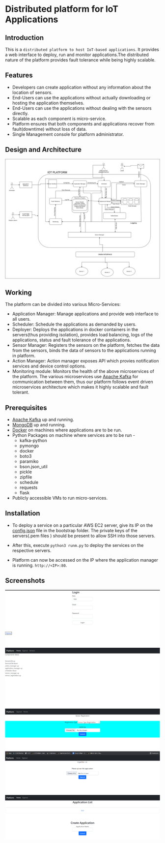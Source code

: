 # Distributed platform for IoT Applications

## Introduction
This is a `distributed platform to host IoT-based applications`. It provides a web interface to deploy, run and monitor applications.The distributed nature of the platform provides fault tolerance while being highly scalable. 

## Features
* Developers can create application without any information about the location of sensors.
* End-Users can use the applications without actually downloading or hosting the application themselves.
* End-Users can use the applications without dealing with the sensors directly.
* Scalable as each component is micro-service.
* Platform ensures that both components and applications recover from fault(downtime) without loss of data.
* Single Management console for platform administrator.

## Design and Architecture
![image](Architecture.png)

## Working
The platform can be divided into various Micro-Services:
- Application Manager: Manage applications and provide web interface to all users.
- Scheduler: Schedule the applications as demanded by users.
- Deployer: Deploys the applications in docker containers in the servers(thus providing isolation), provides load balancing, logs of the applications, status and fault tolerance of the applications.
- Sensor Manager: Registers the sensors on the platform, fetches the data from the sensors, binds the data of sensors to the applications running in platform.
- Action Manager: Action manager exposes API which provies notification services and device control options.
- Monitoring module: Monitors the health of the above microservices of the platform.
The various microservices use [Apache Kafka](https://kafka.apache.org/) for communication between them, thus our platform follows event driven microservices architecture which makes it highly scalable and fault tolerant.

## Prerequisites
* [Apache Kafka](https://kafka.apache.org/) up and running.
* [MongoDB](https://www.mongodb.com/) up and running.
* [Docker](https://www.docker.com/) on machines where applications are to be run.
* Python Packages on machine where services are to be run -
    * kafka-python
    * pymongo
    * docker
    * boto3
    * paramiko
    * bson.json_util
    * pickle
    * zipfile
    * schedule
    * requests
    * flask
* Publicly accessible VMs to run micro-services.

## Installation
- To deploy a service on a particular AWS EC2 server, give its IP on the [config.json](Source/bootstrap/config.json) file in the bootstrap folder. The private keys of the servers(.pem files ) should be present to allow SSH into those servers.
* After this, execute `python3 runm.py` to deploy the services on the respective servers. 
- Platform can now be accessed on the IP where the application manager is running. `http://<IP>:80`.

## Screenshots
![image](Login.png)
![image](Status.png)
![image](Sensor.png)
![image](AppUpload.png)
![image](AppName.png)
